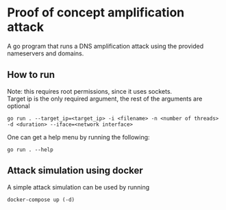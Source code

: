# Proof of concept amplification attack

A go program that runs a DNS amplification attack using the provided nameservers and domains.

## How to run
Note: this requires root permissions, since it uses sockets.  
Target ip is the only required argument, the rest of the arguments are optional

```
go run . --target_ip=<target_ip> -i <filename> -n <number of threads> -d <duration> --iface=<network interface>
```

One can get a help menu by running the following:

```
go run . --help
```

## Attack simulation using docker
A simple attack simulation can be used by running

```
docker-compose up (-d)
```


